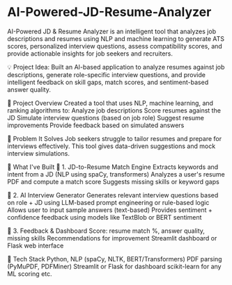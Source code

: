 # AI-Powered-JD-Resume-Analyzer
AI-Powered JD &amp; Resume Analyzer is an intelligent tool that analyzes job descriptions and resumes using NLP and machine learning to generate ATS scores, personalized interview questions, assess compatibility scores, and provide actionable insights for job seekers and recruiters.

💡 Project Idea: Built an AI-based application to analyze resumes against job descriptions, generate role-specific interview questions, and provide intelligent feedback on skill gaps, match scores, and sentiment-based answer quality.

📌 Project Overview
Created a tool that uses NLP, machine learning, and ranking algorithms to:
Analyze job descriptions
Score resumes against the JD
Simulate interview questions (based on job role)
Suggest resume improvements
Provide feedback based on simulated answers

🎯 Problem It Solves
Job seekers struggle to tailor resumes and prepare for interviews effectively. This tool gives data-driven suggestions and mock interview simulations.

🧱 What I've Built
🔹 1. JD-to-Resume Match Engine
Extracts keywords and intent from a JD (NLP using spaCy, transformers)
Analyzes a user's resume PDF and compute a match score
Suggests missing skills or keyword gaps

🔹 2. AI Interview Generator
Generates relevant interview questions based on role + JD using LLM-based prompt engineering or rule-based logic
Allows user to input sample answers (text-based)
Provides sentiment + confidence feedback using models like TextBlob or BERT sentiment

🔹 3. Feedback & Dashboard
Score: resume match %, answer quality, missing skills
Recommendations for improvement
Streamlit dashboard or Flask web interface

🔧 Tech Stack
Python, NLP (spaCy, NLTK, BERT/Transformers)
PDF parsing (PyMuPDF, PDFMiner)
Streamlit or Flask for dashboard
scikit-learn for any ML scoring etc.
